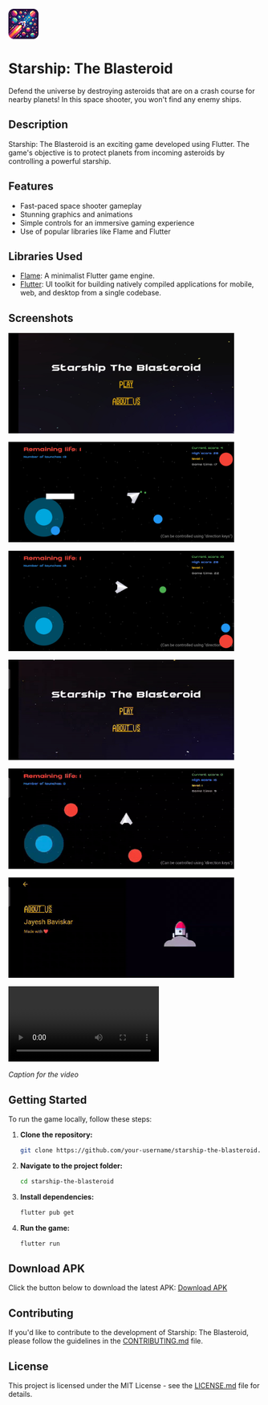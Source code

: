 [<img src="starship-the-blasteroid.png" alt="Screenshot 1" height="60px" width="60px">](starship-the-blasteroid.png)
# Starship: The Blasteroid

Defend the universe by destroying asteroids that are on a crash course for nearby planets! In this space shooter, you won't find any enemy ships.

## Description

Starship: The Blasteroid is an exciting game developed using Flutter. The game's objective is to protect planets from incoming asteroids by controlling a powerful starship.

## Features

- Fast-paced space shooter gameplay
- Stunning graphics and animations
- Simple controls for an immersive gaming experience
- Use of popular libraries like Flame and Flutter

## Libraries Used

- [Flame](https://flame-engine.org/): A minimalist Flutter game engine.
- [Flutter](https://flutter.dev/): UI toolkit for building natively compiled applications for mobile, web, and desktop from a single codebase.

## Screenshots

[<img src="screenshots/image-1.jpeg" alt="Screenshot 1" height="200px" width="450px">](screenshots/image-1.jpeg)


[<img src="screenshots/image-2.jpeg" alt="Screenshot 2" height="200px" width="450px">](screenshots/image-2.jpeg)


[<img src="screenshots/image-3.jpeg" alt="Screenshot 3" height="200px" width="450px">](screenshots/image-3.jpeg)


[<img src="screenshots/part-1.gif" alt="Screenshot 4" height="200px" width="450px">](screenshots/part-1.gif)


[<img src="screenshots/part-2.gif" alt="Screenshot 5" height="200px" width="450px">](screenshots/part-2.gif)


[<img src="screenshots/part-3.gif" alt="Screenshot 6" height="200px" width="450px">](screenshots/part-3.gif)


![](screenshots/video.mp4)

*Caption for the video*

## Getting Started

To run the game locally, follow these steps:

1. **Clone the repository:**

    ```bash
    git clone https://github.com/your-username/starship-the-blasteroid.git
    ```

2. **Navigate to the project folder:**

    ```bash
    cd starship-the-blasteroid
    ```

3. **Install dependencies:**

    ```bash
    flutter pub get
    ```

4. **Run the game:**

    ```bash
    flutter run
    ```

## Download APK

Click the button below to download the latest APK:
[Download APK](./starship-v1.2.apk)

## Contributing

If you'd like to contribute to the development of Starship: The Blasteroid, please follow the guidelines in the [CONTRIBUTING.md](CONTRIBUTING.md) file.

## License

This project is licensed under the MIT License - see the [LICENSE.md](LICENSE.md) file for details.
